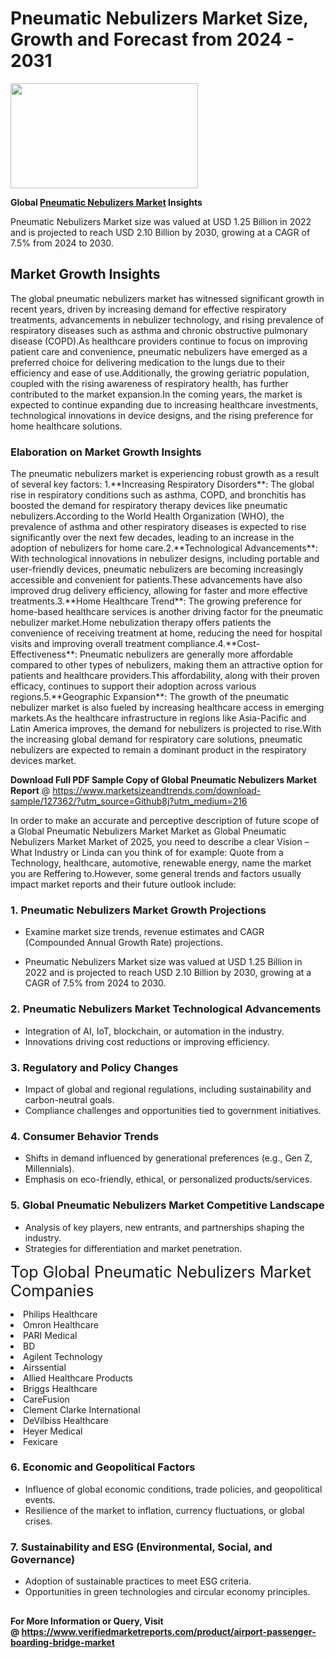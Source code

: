 <H1>Pneumatic Nebulizers Market Size, Growth and Forecast from 2024 - 2031</H1><img class="aligncenter size-medium wp-image-584254" src="https://thirdeyenews.in/wp-content/uploads/2024/09/Global-Market-Research-300x168.jpeg" alt="" width="300" height="168" /><p><strong>Global&nbsp;<a href="https://www.marketsizeandtrends.com/download-sample/127362/?utm_source=Github8j?utm_medium=216">Pneumatic Nebulizers Market</a> Insights</strong></p><p>Pneumatic Nebulizers Market size was valued at USD 1.25 Billion in 2022 and is projected to reach USD 2.10 Billion by 2030, growing at a CAGR of 7.5% from 2024 to 2030.</p><p><h2>Market Growth Insights</h2> The global pneumatic nebulizers market has witnessed significant growth in recent years, driven by increasing demand for effective respiratory treatments, advancements in nebulizer technology, and rising prevalence of respiratory diseases such as asthma and chronic obstructive pulmonary disease (COPD).As healthcare providers continue to focus on improving patient care and convenience, pneumatic nebulizers have emerged as a preferred choice for delivering medication to the lungs due to their efficiency and ease of use.Additionally, the growing geriatric population, coupled with the rising awareness of respiratory health, has further contributed to the market expansion.In the coming years, the market is expected to continue expanding due to increasing healthcare investments, technological innovations in device designs, and the rising preference for home healthcare solutions.<h3>Elaboration on Market Growth Insights</h3> The pneumatic nebulizers market is experiencing robust growth as a result of several key factors: 1.**Increasing Respiratory Disorders**: The global rise in respiratory conditions such as asthma, COPD, and bronchitis has boosted the demand for respiratory therapy devices like pneumatic nebulizers.According to the World Health Organization (WHO), the prevalence of asthma and other respiratory diseases is expected to rise significantly over the next few decades, leading to an increase in the adoption of nebulizers for home care.2.**Technological Advancements**: With technological innovations in nebulizer designs, including portable and user-friendly devices, pneumatic nebulizers are becoming increasingly accessible and convenient for patients.These advancements have also improved drug delivery efficiency, allowing for faster and more effective treatments.3.**Home Healthcare Trend**: The growing preference for home-based healthcare services is another driving factor for the pneumatic nebulizer market.Home nebulization therapy offers patients the convenience of receiving treatment at home, reducing the need for hospital visits and improving overall treatment compliance.4.**Cost-Effectiveness**: Pneumatic nebulizers are generally more affordable compared to other types of nebulizers, making them an attractive option for patients and healthcare providers.This affordability, along with their proven efficacy, continues to support their adoption across various regions.5.**Geographic Expansion**: The growth of the pneumatic nebulizer market is also fueled by increasing healthcare access in emerging markets.As the healthcare infrastructure in regions like Asia-Pacific and Latin America improves, the demand for nebulizers is projected to rise.With the increasing global demand for respiratory care solutions, pneumatic nebulizers are expected to remain a dominant product in the respiratory devices market.<p><span class=""><strong>Download Full PDF Sample Copy of Global Pneumatic Nebulizers Market Report</strong> @ <a href="https://www.marketsizeandtrends.com/download-sample/127362/?utm_source=Github8j?utm_medium=216" target="_blank">https://www.marketsizeandtrends.com/download-sample/127362/?utm_source=Github8j?utm_medium=216</a></span></p><p>In order to make an accurate and perceptive description of future scope of a Global&nbsp;Pneumatic Nebulizers Market Market as Global&nbsp;Pneumatic Nebulizers Market Market of 2025, you need to describe a clear Vision &ndash; What Industry or Linda can you think of for example: Quote from a Technology, healthcare, automotive, renewable energy, name the market you are Reffering to.However, some general trends and factors usually impact market reports and their future outlook include:</p><h3>1.&nbsp;<strong>Pneumatic Nebulizers Market Growth Projections</strong></h3><ul><li>Examine market size trends, revenue estimates and CAGR (Compounded Annual Growth Rate) projections.</li><li><p>Pneumatic Nebulizers Market size was valued at USD 1.25 Billion in 2022 and is projected to reach USD 2.10 Billion by 2030, growing at a CAGR of 7.5% from 2024 to 2030.</p></li></ul><h3>2.&nbsp;<strong>Pneumatic Nebulizers Market Technological Advancements</strong></h3><ul><li>Integration of AI, IoT, blockchain, or automation in the industry.</li><li>Innovations driving cost reductions or improving efficiency.</li></ul><h3>3.&nbsp;<strong>Regulatory and Policy Changes</strong></h3><ul><li>Impact of global and regional regulations, including sustainability and carbon-neutral goals.</li><li>Compliance challenges and opportunities tied to government initiatives.</li></ul><h3>4.&nbsp;<strong>Consumer Behavior Trends</strong></h3><ul><li>Shifts in demand influenced by generational preferences (e.g., Gen Z, Millennials).</li><li>Emphasis on eco-friendly, ethical, or personalized products/services.</li></ul><h3>5.&nbsp;<strong>Global Pneumatic Nebulizers Market Competitive Landscape</strong></h3><ul><li>Analysis of key players, new entrants, and partnerships shaping the industry.</li><li>Strategies for differentiation and market penetration.</li></ul><p data-pm-slice="1 1 []"><span style="color: inherit; font-family: inherit; font-size: 25px;">Top Global Pneumatic Nebulizers Market Companies</span></p><div class="" data-test-id=""><p><li>Philips Healthcare</li><li> Omron Healthcare</li><li> PARI Medical</li><li> BD</li><li> Agilent Technology</li><li> Airssential</li><li> Allied Healthcare Products</li><li> Briggs Healthcare</li><li> CareFusion</li><li> Clement Clarke International</li><li> DeVilbiss Healthcare</li><li> Heyer Medical</li><li> Fexicare</li></p></div><h3>6.&nbsp;<strong>Economic and Geopolitical Factors</strong></h3><ul><li>Influence of global economic conditions, trade policies, and geopolitical events.</li><li>Resilience of the market to inflation, currency fluctuations, or global crises.</li></ul><h3>7.&nbsp;<strong>Sustainability and ESG (Environmental, Social, and Governance)</strong></h3><ul><li>Adoption of sustainable practices to meet ESG criteria.</li><li>Opportunities in green technologies and circular economy principles.</li></ul><h2><strong style="font-size: 14px;">For More Information or Query, Visit @&nbsp;</strong><a style="background-color: #ffffff; font-size: 14px;" href="https://www.marketsizeandtrends.com/report/pneumatic-nebulizers-market/" target="_blank">https://www.verifiedmarketreports.com/product/airport-passenger-boarding-bridge-market</a></h2>